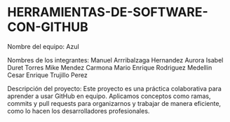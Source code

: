 # HERRAMIENTAS-DE-SOFTWARE-CON-GITHUB

Nombre del equipo: Azul

Nombres de los integrantes: 
Manuel Arrribalzaga Hernandez
Aurora Isabel Duret Torres
Mike Mendez Carmona
Mario Enrique Rodriguez Medellin
Cesar Enrique Trujillo Perez

Descripción del proyecto:
Este proyecto es una práctica colaborativa para aprender a usar GitHub en equipo. Aplicamos conceptos como ramas, commits y pull requests para organizarnos y trabajar de manera eficiente, como lo hacen los desarrolladores profesionales.
